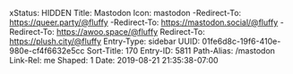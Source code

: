 xStatus: HIDDEN
Title: Mastodon
Icon: mastodon
-Redirect-To: https://queer.party/@fluffy
-Redirect-To: https://mastodon.social/@fluffy
-Redirect-To: https://awoo.space/@fluffy
Redirect-To: https://plush.city/@fluffy
Entry-Type: sidebar
UUID: 01fe6d8c-19f6-410e-980e-cf4f6632e5cc
Sort-Title: 170
Entry-ID: 5811
Path-Alias: /mastodon
Link-Rel: me
Shaped: 1
Date: 2019-08-21 21:35:38-07:00

